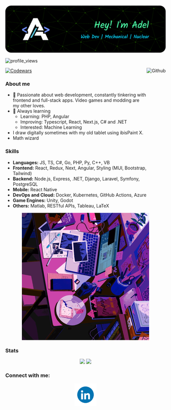 ![Header](./assets/github-header-image.png)

![profile_views](https://komarev.com/ghpvc/?username=adelansari&style=for-the-badge)

<img height="300" align="right" alt="Github" src="./assets/Octodex.gif">

[![Codewars](https://www.codewars.com/users/adelansari/badges/large)](https://www.codewars.com/users/adelansari)

<!--
**adelansari/adelansari** is a ✨ _special_ ✨ repository because its `README.md` (this file) appears on your GitHub profile.

Here are some ideas to get you started:

- 🔭 I’m currently working on ...
- 🌱 I’m currently learning ...
- 👯 I’m looking to collaborate on ...
- 🤔 I’m looking for help with ...
- 💬 Ask me about ...
- 📫 How to reach me: ...
- 😄 Pronouns: ...
- ⚡ Fun fact: ...
-->

### About me

<!-- <img width="55%" align="right" alt="Github" src="./assets/Octodex.gif" /> -->

- 🔭 Passionate about web development, constantly tinkering with frontend and full-stack apps. Video games and modding are my other loves.
- 🌱 Always learning
  - Learning: PHP, Angular
  - Improving: Typescript, React, Next.js, C# and .NET
  - Interested: Machine Learning
- I draw digitally sometimes with my old tablet using ibisPaint X.
- Math wizard

<!-- <p align="center">
  <img src="./assets/Octodex.gif" alt="busywork" height="300"  style="display: block;">
</p> -->

### Skills

- **Languages:** JS, TS, C#, Go, PHP, Py, C++, VB
- **Frontend:** React, Redux, Next, Angular, Styling (MUI, Bootstrap, Tailwind)
- **Backend:** Node.js, Express, .NET, Django, Laravel, Symfony, PostgreSQL
- **Mobile:** React Native
- **DevOps and Cloud:** Docker, Kubernetes, GitHub Actions, Azure
- **Game Engines:** Unity, Godot
- **Others:** Matlab, RESTful APIs, Tableau, LaTeX

<p align="center">
  <img src="./assets/busywork.gif" alt="busywork" height="400"  style="display: block;">
</p>

### Stats

<p align="center">
  <img height="200" src="https://github-readme-stats-adelansari.vercel.app/api?username=adelansari&show_icons=true&theme=algolia&count_private=true&line_height=28&include_all_commits=true&card_width=450"/>
  <img height="200" src="https://github-readme-stats-adelansari.vercel.app/api/top-langs/?username=adelansari&layout=compact&langs_count=8&theme=algolia"/>
</p>

### Connect with me:

<p align="center">
  <a href="https://www.linkedin.com/in/adel-ansari/">
    <img src="./assets/linkedin_icon.gif" alt="LinkedIn" width="70" height="70" style="display: block;"> 
  </a>
</p>

<!-- ### Random Dev Meme

<img src='https://randommeme-five.vercel.app/' style="height: 400px;"/> -->
